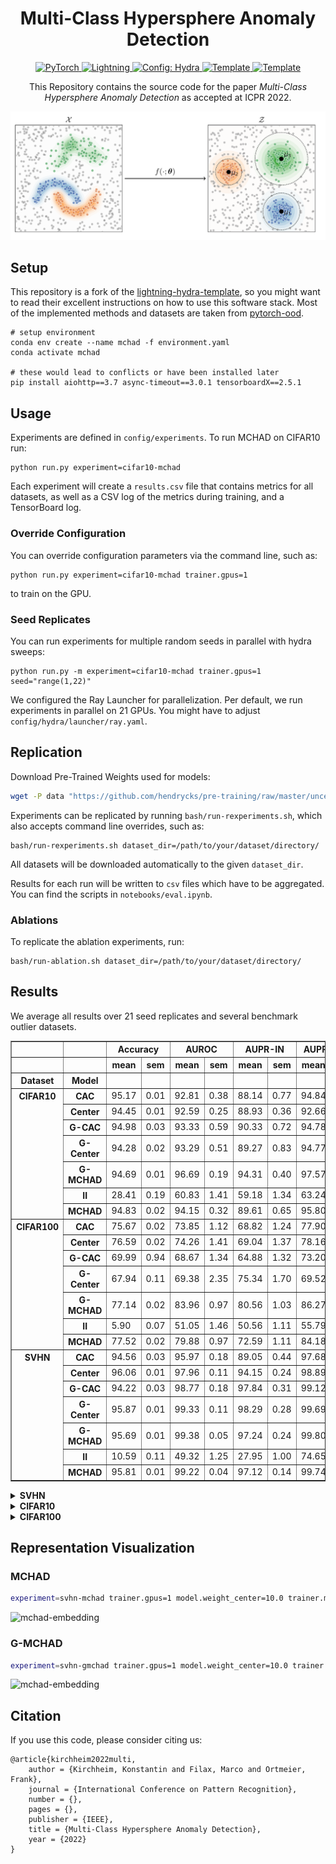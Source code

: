 <div align="center">

# Multi-Class Hypersphere Anomaly Detection

<a href="https://pytorch.org/get-started/locally/">
    <img alt="PyTorch" src="https://img.shields.io/badge/PyTorch-ee4c2c?logo=pytorch&logoColor=white">
</a>
<a href="https://pytorchlightning.ai/">
    <img alt="Lightning" src="https://img.shields.io/badge/-Lightning-792ee5?logo=pytorchlightning&logoColor=white">
</a>
<a href="https://hydra.cc/">
    <img alt="Config: Hydra" src="https://img.shields.io/badge/Config-Hydra-89b8cd">
</a>
<a href="https://github.com/ashleve/lightning-hydra-template">
    <img alt="Template" src="https://img.shields.io/badge/-Lightning--Hydra--Template-017F2F?style=flat&logo=github&labelColor=gray">
</a>
<a href="https://github.com/ashleve/lightning-hydra-template">
    <img alt="Template" src="http://img.shields.io/badge/ICPR-2022-4b44ce.svg">
</a>


This Repository contains the source code for the paper _Multi-Class Hypersphere Anomaly Detection_ as
accepted at ICPR 2022.


![mchad](img/mchad.png)

</div>

## Setup
This repository is a fork of the
[lightning-hydra-template](https://github.com/ashleve/lightning-hydra-template), so you might
want to read their excellent instructions on how to use this software stack.
Most of the implemented methods and datasets are taken from [pytorch-ood](https://gitlab.com/kkirchheim/pytorch-ood).

```
# setup environment
conda env create --name mchad -f environment.yaml
conda activate mchad

# these would lead to conflicts or have been installed later
pip install aiohttp==3.7 async-timeout==3.0.1 tensorboardX==2.5.1
```

## Usage

Experiments are defined in `config/experiments`.
To run MCHAD on CIFAR10 run:

```
python run.py experiment=cifar10-mchad
```

Each experiment will create a `results.csv` file that contains metrics for all datasets, as
well as a CSV log of the metrics during training, and a TensorBoard log.

### Override Configuration
You can override configuration parameters via the command line, such as:
```shell
python run.py experiment=cifar10-mchad trainer.gpus=1
```
to train on the GPU.

### Seed Replicates
You can run experiments for multiple random seeds in parallel with hydra sweeps:
```shell
python run.py -m experiment=cifar10-mchad trainer.gpus=1 seed="range(1,22)"
```
We configured the Ray Launcher for parallelization.
Per default, we run experiments in parallel on 21 GPUs.
You might have to adjust `config/hydra/launcher/ray.yaml`.

## Replication

Download Pre-Trained Weights used for models:
```sh
wget -P data "https://github.com/hendrycks/pre-training/raw/master/uncertainty/CIFAR/snapshots/imagenet/cifar10_excluded/imagenet_wrn_baseline_epoch_99.pt"
```

Experiments can be replicated by running `bash/run-rexperiments.sh`,
which also accepts command line overrides, such as:
```
bash/run-rexperiments.sh dataset_dir=/path/to/your/dataset/directory/
```

All datasets will be downloaded automatically to the given `dataset_dir`.

Results for each run will be written to `csv` files which have to be aggregated.
You can find the scripts in `notebooks/eval.ipynb`.

### Ablations

To replicate the ablation experiments, run:
```shell
bash/run-ablation.sh dataset_dir=/path/to/your/dataset/directory/
```

## Results

We average all results over 21 seed replicates and several benchmark outlier datasets.

<table border="1" class="dataframe">
  <thead>
    <tr>
      <th></th>
      <th></th>
      <th colspan="2" halign="left">Accuracy</th>
      <th colspan="2" halign="left">AUROC</th>
      <th colspan="2" halign="left">AUPR-IN</th>
      <th colspan="2" halign="left">AUPR-OUT</th>
      <th colspan="2" halign="left">FPR95</th>
    </tr>
    <tr>
      <th></th>
      <th></th>
      <th>mean</th>
      <th>sem</th>
      <th>mean</th>
      <th>sem</th>
      <th>mean</th>
      <th>sem</th>
      <th>mean</th>
      <th>sem</th>
      <th>mean</th>
      <th>sem</th>
    </tr>
    <tr>
      <th>Dataset</th>
      <th>Model</th>
      <th></th>
      <th></th>
      <th></th>
      <th></th>
      <th></th>
      <th></th>
      <th></th>
      <th></th>
      <th></th>
      <th></th>
    </tr>
  </thead>
  <tbody>
    <tr>
      <th rowspan="7" valign="top">CIFAR10</th>
      <th>CAC</th>
      <td>95.17</td>
      <td>0.01</td>
      <td>92.81</td>
      <td>0.38</td>
      <td>88.14</td>
      <td>0.77</td>
      <td>94.84</td>
      <td>0.23</td>
      <td>18.87</td>
      <td>0.76</td>
    </tr>
    <tr>
      <th>Center</th>
      <td>94.45</td>
      <td>0.01</td>
      <td>92.59</td>
      <td>0.25</td>
      <td>88.93</td>
      <td>0.36</td>
      <td>92.66</td>
      <td>0.38</td>
      <td>29.75</td>
      <td>1.58</td>
    </tr>
    <tr>
      <th>G-CAC</th>
      <td>94.98</td>
      <td>0.03</td>
      <td>93.33</td>
      <td>0.59</td>
      <td>90.33</td>
      <td>0.72</td>
      <td>94.78</td>
      <td>0.42</td>
      <td>19.95</td>
      <td>1.18</td>
    </tr>
    <tr>
      <th>G-Center</th>
      <td>94.28</td>
      <td>0.02</td>
      <td>93.29</td>
      <td>0.51</td>
      <td>89.27</td>
      <td>0.83</td>
      <td>94.77</td>
      <td>0.40</td>
      <td>19.19</td>
      <td>1.19</td>
    </tr>
    <tr>
      <th>G-MCHAD</th>
      <td>94.69</td>
      <td>0.01</td>
      <td>96.69</td>
      <td>0.19</td>
      <td>94.31</td>
      <td>0.40</td>
      <td>97.57</td>
      <td>0.13</td>
      <td>10.27</td>
      <td>0.52</td>
    </tr>
    <tr>
      <th>II</th>
      <td>28.41</td>
      <td>0.19</td>
      <td>60.83</td>
      <td>1.41</td>
      <td>59.18</td>
      <td>1.34</td>
      <td>63.24</td>
      <td>1.47</td>
      <td>78.18</td>
      <td>2.41</td>
    </tr>
    <tr>
      <th>MCHAD</th>
      <td>94.83</td>
      <td>0.02</td>
      <td>94.15</td>
      <td>0.32</td>
      <td>89.61</td>
      <td>0.65</td>
      <td>95.80</td>
      <td>0.22</td>
      <td>16.18</td>
      <td>0.80</td>
    </tr>
    <tr>
      <th rowspan="7" valign="top">CIFAR100</th>
      <th>CAC</th>
      <td>75.67</td>
      <td>0.02</td>
      <td>73.85</td>
      <td>1.12</td>
      <td>68.82</td>
      <td>1.24</td>
      <td>77.90</td>
      <td>0.97</td>
      <td>59.91</td>
      <td>1.92</td>
    </tr>
    <tr>
      <th>Center</th>
      <td>76.59</td>
      <td>0.02</td>
      <td>74.26</td>
      <td>1.41</td>
      <td>69.04</td>
      <td>1.37</td>
      <td>78.16</td>
      <td>1.25</td>
      <td>57.64</td>
      <td>2.32</td>
    </tr>
    <tr>
      <th>G-CAC</th>
      <td>69.99</td>
      <td>0.94</td>
      <td>68.67</td>
      <td>1.34</td>
      <td>64.88</td>
      <td>1.32</td>
      <td>73.20</td>
      <td>1.11</td>
      <td>66.95</td>
      <td>1.85</td>
    </tr>
    <tr>
      <th>G-Center</th>
      <td>67.94</td>
      <td>0.11</td>
      <td>69.38</td>
      <td>2.35</td>
      <td>75.34</td>
      <td>1.70</td>
      <td>69.52</td>
      <td>2.04</td>
      <td>66.75</td>
      <td>3.40</td>
    </tr>
    <tr>
      <th>G-MCHAD</th>
      <td>77.14</td>
      <td>0.02</td>
      <td>83.96</td>
      <td>0.97</td>
      <td>80.56</td>
      <td>1.03</td>
      <td>86.27</td>
      <td>0.90</td>
      <td>45.17</td>
      <td>2.38</td>
    </tr>
    <tr>
      <th>II</th>
      <td>5.90</td>
      <td>0.07</td>
      <td>51.05</td>
      <td>1.46</td>
      <td>50.56</td>
      <td>1.11</td>
      <td>55.79</td>
      <td>1.27</td>
      <td>86.72</td>
      <td>1.88</td>
    </tr>
    <tr>
      <th>MCHAD</th>
      <td>77.52</td>
      <td>0.02</td>
      <td>79.88</td>
      <td>0.97</td>
      <td>72.59</td>
      <td>1.11</td>
      <td>84.18</td>
      <td>0.81</td>
      <td>48.83</td>
      <td>2.05</td>
    </tr>
    <tr>
      <th rowspan="7" valign="top">SVHN</th>
      <th>CAC</th>
      <td>94.56</td>
      <td>0.03</td>
      <td>95.97</td>
      <td>0.18</td>
      <td>89.05</td>
      <td>0.44</td>
      <td>97.68</td>
      <td>0.14</td>
      <td>14.60</td>
      <td>1.02</td>
    </tr>
    <tr>
      <th>Center</th>
      <td>96.06</td>
      <td>0.01</td>
      <td>97.96</td>
      <td>0.11</td>
      <td>94.15</td>
      <td>0.24</td>
      <td>98.89</td>
      <td>0.08</td>
      <td>6.35</td>
      <td>0.31</td>
    </tr>
    <tr>
      <th>G-CAC</th>
      <td>94.22</td>
      <td>0.03</td>
      <td>98.77</td>
      <td>0.18</td>
      <td>97.84</td>
      <td>0.31</td>
      <td>99.12</td>
      <td>0.13</td>
      <td>5.67</td>
      <td>0.97</td>
    </tr>
    <tr>
      <th>G-Center</th>
      <td>95.87</td>
      <td>0.01</td>
      <td>99.33</td>
      <td>0.11</td>
      <td>98.29</td>
      <td>0.28</td>
      <td>99.69</td>
      <td>0.05</td>
      <td>2.60</td>
      <td>0.41</td>
    </tr>
    <tr>
      <th>G-MCHAD</th>
      <td>95.69</td>
      <td>0.01</td>
      <td>99.38</td>
      <td>0.05</td>
      <td>97.24</td>
      <td>0.24</td>
      <td>99.80</td>
      <td>0.02</td>
      <td>2.14</td>
      <td>0.18</td>
    </tr>
    <tr>
      <th>II</th>
      <td>10.59</td>
      <td>0.11</td>
      <td>49.32</td>
      <td>1.25</td>
      <td>27.95</td>
      <td>1.00</td>
      <td>74.65</td>
      <td>0.80</td>
      <td>86.42</td>
      <td>1.64</td>
    </tr>
    <tr>
      <th>MCHAD</th>
      <td>95.81</td>
      <td>0.01</td>
      <td>99.22</td>
      <td>0.04</td>
      <td>97.12</td>
      <td>0.14</td>
      <td>99.74</td>
      <td>0.02</td>
      <td>3.16</td>
      <td>0.20</td>
    </tr>
  </tbody>
</table>


<details>
<summary><b>SVHN</b></summary>

![mchad](img/auroc-SVHN.png)

</details>

<details>
<summary><b>CIFAR10</b></summary>

![mchad](img/auroc-CIFAR10.png)

</details>


<details>
<summary><b>CIFAR100</b></summary>

![mchad](img/auroc-CIFAR100.png)

</details>

## Representation Visualization

### MCHAD
```sh
experiment=svhn-mchad trainer.gpus=1 model.weight_center=10.0 trainer.min_epochs=100 model.n_embedding=2
```
![mchad-embedding](img/mchad.gif)

### G-MCHAD

```sh
experiment=svhn-gmchad trainer.gpus=1 model.weight_center=10.0 trainer.min_epochs=100  model.n_embedding=2
```
![mchad-embedding](img/gmchad.gif)



## Citation
If you use this code, please consider citing us:

```text
@article{kirchheim2022multi,
	author = {Kirchheim, Konstantin and Filax, Marco and Ortmeier, Frank},
	journal = {International Conference on Pattern Recognition},
	number = {},
	pages = {},
	publisher = {IEEE},
	title = {Multi-Class Hypersphere Anomaly Detection},
	year = {2022}
}
```
